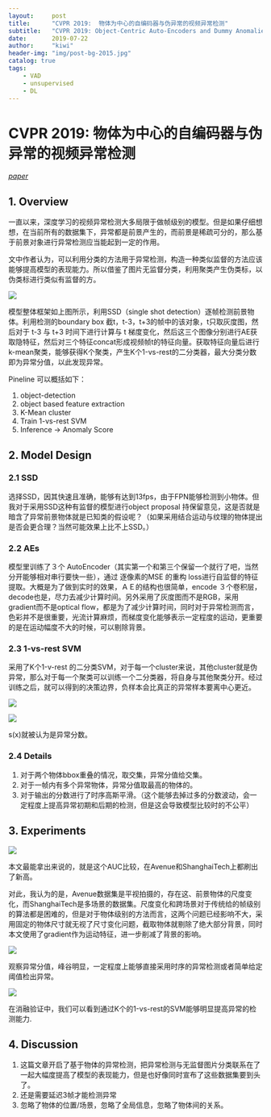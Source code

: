```yaml
---
layout:     post
title:      "CVPR 2019:  物体为中心的自编码器与伪异常的视频异常检测"
subtitle:   "CVPR 2019: Object-Centric Auto-Encoders and Dummy Anomalies for Abnormal Event Detection"
date:       2019-07-22
author:     "kiwi"
header-img: "img/post-bg-2015.jpg"
catalog: true
tags:
    - VAD
    - unsupervised
    - DL
---
```


# CVPR 2019:  物体为中心的自编码器与伪异常的视频异常检测

[*paper*](http://openaccess.thecvf.com/content_CVPR_2019/papers/Ionescu_Object-Centric_Auto-Encoders_and_Dummy_Anomalies_for_Abnormal_Event_Detection_in_CVPR_2019_paper.pdf)

## 1. Overview

一直以来，深度学习的视频异常检测大多局限于做帧级别的模型。但是如果仔细想想，在当前所有的数据集下，异常都是前景产生的，而前景是稀疏可分的，那么基于前景对象进行异常检测应当能起到一定的作用。

文中作者认为，可以利用分类的方法用于异常检测，构造一种类似监督的方法应该能够提高模型的表现能力。所以借鉴了图片无监督分类，利用聚类产生伪类标，以伪类标进行类似有监督的方。

![](https://i.loli.net/2019/07/22/5d35b91c04ca135855.png)

模型整体框架如上图所示，利用SSD（single shot detection）逐帧检测前景物体。利用检测的boundary box 截t，t-3，t+3的帧中的该对象，t只取灰度图，然后对于 t-3 与 t+3 时间下进行计算与 t 梯度变化，然后这三个图像分别进行AE获取隐特征，然后对三个特征concat形成视频帧t的特征向量。获取特征向量后进行k-mean聚类，能够获得K个聚类，产生K个1-vs-rest的二分类器，最大分类分数即为异常分值，以此发现异常。

Pineline 可以概括如下：

1. object-detection 
2. object based feature extraction
3. K-Mean  cluster 
4. Train 1-vs-rest SVM 
5. Inference -> Anomaly Score



## 2. Model Design

### 2.1 SSD

选择SSD，因其快速且准确，能够有达到13fps，由于FPN能够检测到小物体。但我对于采用SSD这种有监督的模型进行object proposal 持保留意见，这是否就是暗含了异常前景物体就是已知类的假设呢？（如果采用结合运动与纹理的物体提出是否会更合理？当然可能效果上比不上SSD。）

### 2.2 AEs

模型里训练了３个 AutoEncoder（其实第一个和第三个保留一个就行了吧，当然分开能够相对串行要快一些），通过 逐像素的MSE 的重构 loss进行自监督的特征提取。大概是为了做到实时的效果，ＡＥ的结构也很简单，encode ３个卷积层，decode也是，尽力去减少计算时间。另外采用了灰度图而不是RGB，采用gradient而不是optical flow，都是为了减少计算时间，同时对于异常检测而言，色彩并不是很重要，光流计算麻烦，而梯度变化能够表示一定程度的运动，更重要的是在运动幅度不大的时候，可以剔除背景。

### 2.3 1-vs-rest SVM

 采用了K个1-v-rest 的二分类SVM，对于每一个cluster来说，其他cluster就是伪异常，那么对于每一个聚类可以训练一个二分类器，将自身与其他聚类分开。经过训练之后，就可以得到的决策边界，负样本会比真正的异常样本要离中心更近。

![](https://i.loli.net/2019/07/22/5d35c7c197eae54844.png)

![](https://i.loli.net/2019/07/22/5d35c7cd8146839236.png)

s(x)就被认为是异常分数。

### 2.4 Details

1. 对于两个物体bbox重叠的情况，取交集，异常分值给交集。
2. 对于一帧内有多个异常物体，异常分值取最高的物体的。
3. 对于输出的分数进行了时序高斯平滑。（这个能够去掉过多的分数波动，会一定程度上提高异常初期和后期的检测，但是这会导致模型比较时的不公平）



## 3. Experiments

![](https://i.loli.net/2019/07/22/5d35c956dd6dc54427.png)

本文最能拿出来说的，就是这个AUC比较，在Avenue和ShanghaiTech上都刷出了新高。

对此，我认为的是，Avenue数据集是平视拍摄的，存在这、前景物体的尺度变化，而ShanghaiTech是多场景的数据集。尺度变化和跨场景对于传统给的帧级别的算法都是困难的，但是对于物体级别的方法而言，这两个问题已经影响不大，采用固定的物体尺寸就无视了尺寸变化问题，截取物体就剔除了绝大部分背景，同时本文使用了gradient作为运动特征，进一步削减了背景的影响。

![](https://i.loli.net/2019/07/22/5d35ca6f15a5d73817.png)

观察异常分值，峰谷明显，一定程度上能够直接采用时序的异常检测或者简单给定阈值检出异常。

![](https://i.loli.net/2019/07/22/5d35cae6da7bf49543.png)

在消融验证中，我们可以看到通过K个的1-vs-rest的SVM能够明显提高异常的检测能力.



## 4. Discussion

1. 这篇文章开启了基于物体的异常检测，把异常检测与无监督图片分类联系在了一起大幅度提高了模型的表现能力，但是也好像同时宣布了这些数据集要到头了。
2. 还是需要延迟3帧才能检测异常
3. 忽略了物体的位置/场景，忽略了全局信息，忽略了物体间的关系。
